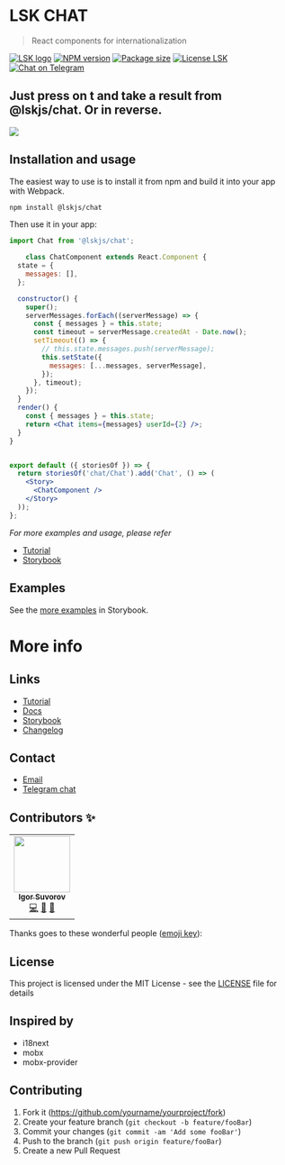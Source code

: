 # LSK CHAT
 
> React components for internationalization

[![LSK logo](https://badgen.net/badge/icon/MADE%20BY%20LSK?icon=zeit&label&color=red&labelColor=red)](https://github.com/lskjs)
[![NPM version](https://badgen.net/npm/v/@lskjs/t)](https://www.npmjs.com/package/@lskjs/chat)
[![Package size](https://badgen.net/bundlephobia/minzip/@lskjs/t)](https://bundlephobia.com/result?p=@lskjs/chat)
[![License LSK](https://badgen.net/npm/license/@lskjs/t)](https://github.com/lskjs/lskjs/blob/master/LICENSE)
[![Chat on Telegram](https://img.shields.io/badge/Chat%20on-Telegram-brightblue.svg)](https://t.me/lskjs)

## Just press on t and take a result from @lskjs/chat. Or in reverse.
<!-- <p align="center"> -->
![](/blog/images/chat.png)

<!-- ## Getting Started -->
## Installation and usage

The easiest way to use is to install it from npm and build it into your app with Webpack.

```bash
npm install @lskjs/chat
```

Then use it in your app:

```jsx
import Chat from '@lskjs/chat';

    class ChatComponent extends React.Component {
  state = {
    messages: [],
  };

  constructor() {
    super();
    serverMessages.forEach((serverMessage) => {
      const { messages } = this.state;
      const timeout = serverMessage.createdAt - Date.now();
      setTimeout(() => {
        // this.state.messages.push(serverMessage);
        this.setState({
          messages: [...messages, serverMessage],
        });
      }, timeout);
    });
  }
  render() {
    const { messages } = this.state;
    return <Chat items={messages} userId={2} />;
  }
}


export default ({ storiesOf }) => {
  return storiesOf('chat/Chat').add('Chat', () => (
    <Story>
      <ChatComponent />
    </Story>
  ));
};
```

_For more examples and usage, please refer_

- [Tutorial](https://github.com/lskjs/ux/blob/master/blog/tutorial.md#lskjs/chat)
- [Storybook](https://lskjs.github.io/ux/?path=/story/t-chat)


## Examples


See the [more examples](https://lskjs.github.io/ux/?path=/story/chat) in Storybook.
# More info

## Links

- [Tutorial](https://github.com/lskjs/ux/blob/master/blog/tutorial.md#lskjs/chat)
- [Docs](https://lskjs.github.io/ux/styleguide/chat)
- [Storybook](https://lskjs.github.io/ux/?path=/story/chat)
- [Changelog](./CHANGELOG.md)

## Contact
- [Email](mailto:hi@isuvorov.com)
- [Telegram chat](https://t.me/lskjs)

## Contributors ✨

<!-- ALL-CONTRIBUTORS-LIST:START - Do not remove or modify this section -->
<!-- prettier-ignore-start -->
<!-- markdownlint-disable -->
<table>
  <tr>
    <td align="center"><a href="https://isuvorov.com"><img src="https://avatars2.githubusercontent.com/u/1056977?v=4?s=100" width="100px;" alt=""/><br /><sub><b>Igor Suvorov</b></sub></a><br /><a href="lskjs/lskjs///commits?author=isuvorov" title="Code">💻</a> <a href="#design-isuvorov" title="Design">🎨</a> <a href="#ideas-isuvorov" title="Ideas, Planning, & Feedback">🤔</a></td>
  </tr>
</table>

<!-- markdownlint-restore -->
<!-- prettier-ignore-end -->

<!-- ALL-CONTRIBUTORS-LIST:END -->
Thanks goes to these wonderful people ([emoji key](https://allcontributors.org/docs/en/emoji-key)):


## License

This project is licensed under the MIT License - see the [LICENSE](/LICENSE) file for details


## Inspired by
- i18next
- mobx
- mobx-provider


## Contributing

1. Fork it (<https://github.com/yourname/yourproject/fork>)
2. Create your feature branch (`git checkout -b feature/fooBar`)
3. Commit your changes (`git commit -am 'Add some fooBar'`)
4. Push to the branch (`git push origin feature/fooBar`)
5. Create a new Pull Request



